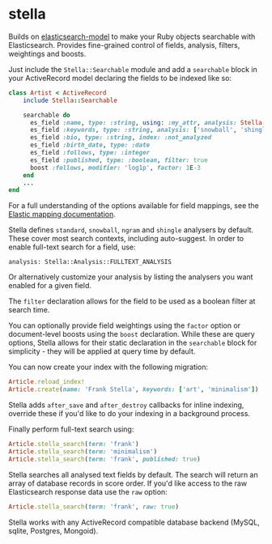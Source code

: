 # stella

Builds on [elasticsearch-model](https://github.com/elastic/elasticsearch-rails/tree/master/elasticsearch-model) to make your Ruby objects searchable with Elasticsearch. Provides fine-grained control of fields, analysis, filters, weightings and boosts.

Just include the `Stella::Searchable` module and add a `searchable` block in your ActiveRecord model declaring the fields to be indexed like so:

```ruby
class Artist < ActiveRecord
    include Stella::Searchable

    searchable do
      es_field :name, type: :string, using: :my_attr, analysis: Stella::Analysis::FULLTEXT_ANALYSIS, factor: 1.0
      es_field :keywords, type: :string, analysis: ['snowball', 'shingle'], factor: 0.5
      es_field :bio, type: :string, index: :not_analyzed
      es_field :birth_date, type: :date
      es_field :follows, type: :integer
      es_field :published, type: :boolean, filter: true
      boost :follows, modifier: 'log1p', factor: 1E-3
    end
    ...
end
```

For a full understanding of the options available for field mappings, see the [Elastic mapping documentation](https://www.elastic.co/guide/en/elasticsearch/reference/2.4/mapping.html). 

Stella defines `standard`, `snowball`, `ngram` and `shingle` analysers by default. These cover most search contexts, including auto-suggest. In order to enable full-text search for a field, use:

```
analysis: Stella::Analysis::FULLTEXT_ANALYSIS
```

Or alternatively customize your analysis by listing the analysers you want enabled for a given field.

The `filter` declaration allows for the field to be used as a boolean filter at search time.

You can optionally provide field weightings using the `factor` option or document-level boosts using the `boost` declaration. While these are query options, Stella allows for their static declaration in the `searchable` block for simplicity - they will be applied at query time by default.

You can now create your index with the following migration:

```ruby
Article.reload_index!
Article.create(name: 'Frank Stella', keywords: ['art', 'minimalism'])
```

Stella adds `after_save` and `after_destroy` callbacks for inline indexing, override these if you'd like to do your indexing in a background process.

Finally perform full-text search using:

```ruby
Article.stella_search(term: 'frank')
Article.stella_search(term: 'minimalism')
Article.stella_search(term: 'frank', published: true)
```

Stella searches all analysed text fields by default. The search will return an array of database records in score order. If you'd like access to the raw Elasticsearch response data use the `raw` option:

```ruby
Article.stella_search(term: 'frank', raw: true)
```

Stella works with any ActiveRecord compatible database backend (MySQL, sqlite, Postgres, Mongoid).
